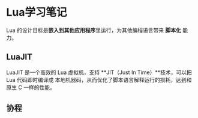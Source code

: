 # Lua学习笔记

Lua 的设计目标是**嵌入到其他应用程序**里运行，为其他编程语言带来 **脚本化** 能力。

## LuaJIT

LuaJIT 是一个高效的 Lua 虚拟机，支持 **JIT（Just In Time）**技术，可以把 Lua 代码即时编译成 本地机器码，从而优化了脚本语言解释运行的损耗，达到和原生 C 一样的性能。

## 协程

